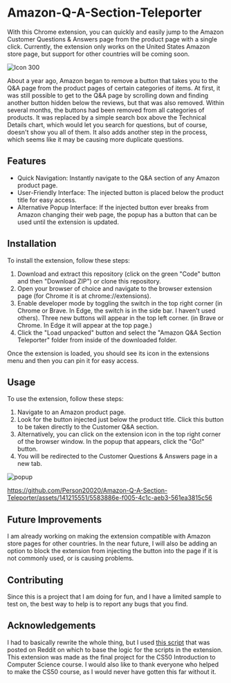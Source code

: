 # Amazon-Q-A-Section-Teleporter  
With this Chrome extension, you can quickly and easily jump to the Amazon Customer Questions &amp; Answers page from the product page with a single click. Currently, the extension only works on the United States Amazon store page, but support for other countries will be coming soon.
  
![Icon 300](https://github.com/Person20020/Amazon-Q-A-Section-Teleporter/assets/141215551/cdc4dfd6-57dd-4f19-9800-a2862b90a80b)  

About a year ago, Amazon began to remove a button that takes you to the Q&amp;A page from the product pages of certain categories of items. At first, it was still possible to get to the Q&amp;A page by scrolling down and finding another button hidden below the reviews, but that was also removed. Within several months, the buttons had been removed from all categories of products. It was replaced by a simple search box above the Technical Details chart, which would let you search for questions, but of course, doesn't show you all of them. It also adds another step in the process, which seems like it may be causing more duplicate questions.
  
## Features  
* Quick Navigation: Instantly navigate to the Q&amp;A section of any Amazon product page.  
* User-Friendly Interface: The injected button is placed below the product title for easy access.  
* Alternative Popup Interface: If the injected button ever breaks from Amazon changing their web page, the popup has a button that can be used until the extension is updated.  
    
## Installation  
To install the extension, follow these steps:  
1. Download and extract this repository (click on the green "Code" button and then "Download ZIP") or clone this repository.  
2. Open your browser of choice and navigate to the browser extension page (for Chrome it is at chrome://extensions).  
3. Enable developer mode by toggling the switch in the top right corner (in Chrome or Brave. In Edge, the switch is in the side bar. I haven't used others). Three new buttons will appear in the top left corner. (in Brave or Chrome. In Edge it will appear at the top
page.)  
4. Click the "Load unpacked" button and select the "Amazon Q&amp;A Section Teleporter" folder from inside of the downloaded folder.  
  
Once the extension is loaded, you should see its icon in the extensions menu and then you can pin it for easy access.  
  
## Usage  
To use the extension, follow these steps:  
1. Navigate to an Amazon product page.  
2. Look for the button injected just below the product title. Click this button to be taken directly to the Customer Q&amp;A section.  
3. Alternatively, you can click on the extension icon in the top right corner of the browser window. In the popup that appears, click the "Go!" button.
4. You will be redirected to the Customer Questions & Answers page in a new tab.  
    
![popup](https://github.com/Person20020/Amazon-Q-A-Section-Teleporter/assets/141215551/e0891d8f-0a23-4370-bc93-13c56eef8218)  
  
https://github.com/Person20020/Amazon-Q-A-Section-Teleporter/assets/141215551/5583886e-f005-4c1c-aeb3-561ea3815c56  

## Future Improvements  
I am already working on making the extension compatible with Amazon store pages for other countries. In the near future, I will also be adding an option to block the extension from injecting the button into the page if it is not commonly used, or is causing problems.  
  
## Contributing  
Since this is a project that I am doing for fun, and I have a limited sample to test on, the best way to help is to report any bugs that you find.  
  
## Acknowledgements  
I had to basically rewrite the whole thing, but I used [this script](https://www.reddit.com/r/AmazonVine/comments/14aynxt/comment/jx7pyyb/) that was posted on Reddit on which to base the logic for the scripts in the extension.  
This extension was made as the final project for the CS50 Introduction to Computer Science course. I would also like to thank everyone who helped to make the CS50 course, as I would never have gotten this far without it.
